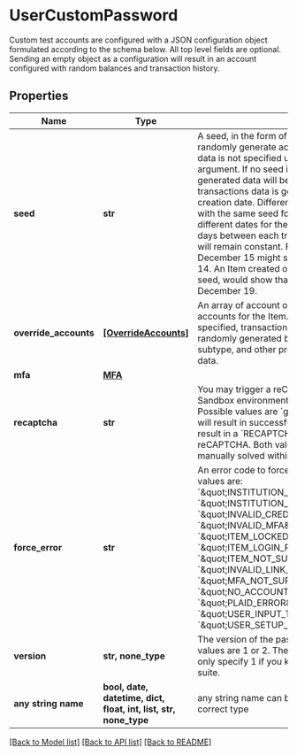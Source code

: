 # UserCustomPassword

Custom test accounts are configured with a JSON configuration object formulated according to the schema below. All top level fields are optional. Sending an empty object as a configuration will result in an account configured with random balances and transaction history.

## Properties
Name | Type | Description | Notes
------------ | ------------- | ------------- | -------------
**seed** | **str** | A seed, in the form of a string, that will be used to randomly generate account and transaction data, if this data is not specified using the &#x60;override_accounts&#x60; argument. If no seed is specified, the randomly generated data will be different each time.  Note that transactions data is generated relative to the Item&#39;s creation date. Different Items created on different dates with the same seed for transactions data will have different dates for the transactions. The number of days between each transaction and the Item creation will remain constant. For example, an Item created on December 15 might show a transaction on December 14. An Item created on December 20, using the same seed, would show that same transaction occurring on December 19. | 
**override_accounts** | [**[OverrideAccounts]**](OverrideAccounts.md) | An array of account overrides to configure the accounts for the Item. By default, if no override is specified, transactions and account data will be randomly generated based on the account type and subtype, and other products will have fixed or empty data. | 
**mfa** | [**MFA**](MFA.md) |  | 
**recaptcha** | **str** | You may trigger a reCAPTCHA in Plaid Link in the Sandbox environment by using the recaptcha field. Possible values are &#x60;good&#x60; or &#x60;bad&#x60;. A value of &#x60;good&#x60; will result in successful Item creation and &#x60;bad&#x60; will result in a &#x60;RECAPTCHA_BAD&#x60; error to simulate a failed reCAPTCHA. Both values require the reCAPTCHA to be manually solved within Plaid Link. | 
**force_error** | **str** | An error code to force on Item creation. Possible values are:  &#x60;\&quot;INSTITUTION_NOT_RESPONDING\&quot;&#x60; &#x60;\&quot;INSTITUTION_NO_LONGER_SUPPORTED\&quot;&#x60; &#x60;\&quot;INVALID_CREDENTIALS\&quot;&#x60; &#x60;\&quot;INVALID_MFA\&quot;&#x60; &#x60;\&quot;ITEM_LOCKED\&quot;&#x60; &#x60;\&quot;ITEM_LOGIN_REQUIRED\&quot;&#x60; &#x60;\&quot;ITEM_NOT_SUPPORTED\&quot;&#x60; &#x60;\&quot;INVALID_LINK_TOKEN\&quot;&#x60; &#x60;\&quot;MFA_NOT_SUPPORTED\&quot;&#x60; &#x60;\&quot;NO_ACCOUNTS\&quot;&#x60; &#x60;\&quot;PLAID_ERROR\&quot;&#x60; &#x60;\&quot;USER_INPUT_TIMEOUT\&quot;&#x60; &#x60;\&quot;USER_SETUP_REQUIRED\&quot;&#x60; | 
**version** | **str, none_type** | The version of the password schema to use, possible values are 1 or 2. The default value is 2. You should only specify 1 if you know it is necessary for your test suite. | [optional] 
**any string name** | **bool, date, datetime, dict, float, int, list, str, none_type** | any string name can be used but the value must be the correct type | [optional]

[[Back to Model list]](../README.md#documentation-for-models) [[Back to API list]](../README.md#documentation-for-api-endpoints) [[Back to README]](../README.md)



